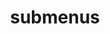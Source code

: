 ---
layout: page
title: submenus
nav: false
nav_order: 8
dropdown: true
children:
    - title: Publications
      permalink: /publications/
    - title: divider
    - title: CV
      permalink: /cv/
---